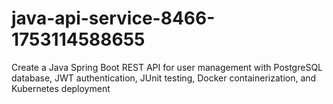 # java-api-service-8466-1753114588655
Create a Java Spring Boot REST API for user management with PostgreSQL database, JWT authentication, JUnit testing, Docker containerization, and Kubernetes deployment
